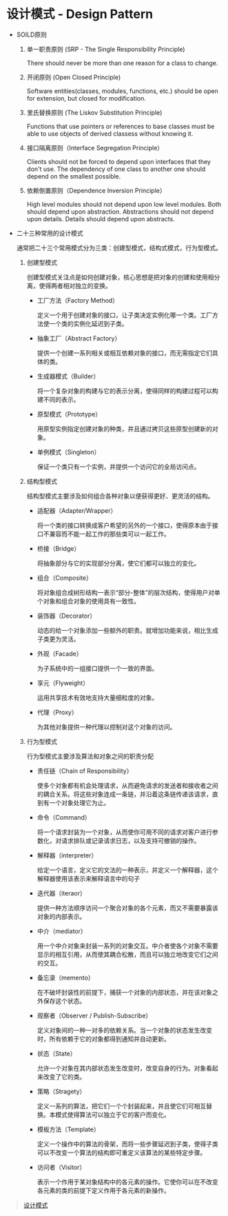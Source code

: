 # 设计模式 - Design Pattern

- SOILD原则
    
    1. 单一职责原则 (SRP - The Single Responsibility Principle)

        There should never be more than one reason for a class to change.    

    2. 开闭原则 (Open Closed Principle)

        Software entities(classes, modules, functions, etc.) should be open for extension, but closed for modification.

    3. 里氏替换原则 (The Liskov Substitution Principle)

        Functions that use pointers or references to base classes must be able to use objects of derived classess without knowing it.

    4. 接口隔离原则（Interface Segregation Principle）

        Clients should not be forced to depend upon interfaces that they don't use. The dependency of one class to another one should depend on the smallest possible.

    5. 依赖倒置原则（Dependence Inversion Principle）

        High level modules should not depend upon low level modules. Both should depend upon abstraction. Abstractions should not depend upon details. Details should depend upon abstracts.


- 二十三种常用的设计模式

    通常把二十三个常用模式分为三类：创建型模式，结构式模式，行为型模式。

    1. 创建型模式   

        创建型模式关注点是如何创建对象，核心思想是把对象的创建和使用相分离，使得两者相对独立的变换。

        - 工厂方法（Factory Method）

            定义一个用于创建对象的接口，让子类决定实例化哪一个类。工厂方法使一个类的实例化延迟到子类。

        - 抽象工厂（Abstract Factory）

            提供一个创建一系列相关或相互依赖对象的接口，而无需指定它们具体的类。

        - 生成器模式（Builder）

            将一个复杂对象的构建与它的表示分离，使得同样的构建过程可以构建不同的表示。

        - 原型模式（Prototype）

            用原型实例指定创建对象的种类，并且通过拷贝这些原型创建新的对象。

        - 单例模式（Singleton）

            保证一个类只有一个实例，并提供一个访问它的全局访问点。


    2. 结构型模式

        结构型模式主要涉及如何组合各种对象以便获得更好、更灵活的结构。

        - 适配器（Adapter/Wrapper）

            将一个类的接口转换成客户希望的另外的一个接口，使得原本由于接口不兼容而不能一起工作的那些类可以一起工作。

        - 桥接（Bridge）

            将抽象部分与它的实现部分分离，使它们都可以独立的变化。

        - 组合（Composite）

            将对象组合成树形结构一表示“部分-整体”的层次结构，使得用户对单个对象和组合对象的使用具有一致性。

        - 装饰器（Decorator）

            动态的给一个对象添加一些额外的职责。就增加功能来说，相比生成子类更为灵活。

        - 外观（Facade）

            为子系统中的一组接口提供一个一致的界面。

        - 享元（Flyweight）

            运用共享技术有效地支持大量细粒度的对象。

        - 代理（Proxy）

            为其他对象提供一种代理以控制对这个对象的访问。


    3. 行为型模式

        行为型模式主要涉及算法和对象之间的职责分配

        - 责任链（Chain of Responsibility）
            
            使多个对象都有机会处理请求，从而避免请求的发送者和接收者之间的耦合关系。将这些对象连成一条链，并沿着这条链传递该请求，直到有一个对象处理它为止。

        - 命令（Command）

            将一个请求封装为一个对象，从而使你可用不同的请求对客户进行参数化，对请求排队或记录请求日志，以及支持可撤销的操作。

        - 解释器（interpreter）

            给定一个语言，定义它的文法的一种表示，并定义一个解释器，这个解释器使用该表示来解释语言中的句子

        - 迭代器（iteraor）

            提供一种方法顺序访问一个聚合对象的各个元素，而又不需要暴露该对象的内部表示。

        - 中介（mediator）

            用一个中介对象来封装一系列的对象交互。中介者使各个对象不需要显示的相互引用，从而使其耦合松散，而且可以独立地改变它们之间的交互。

        - 备忘录（memento）

            在不破坏封装性的前提下，捕获一个对象的内部状态，并在该对象之外保存这个状态。

        - 观察者（Observer / Publish-Subscribe）

            定义对象间的一种一对多的依赖关系。当一个对象的状态发生改变时，所有依赖于它的对象都得到通知并自动更新。

        - 状态（State）

            允许一个对象在其内部状态发生改变时，改变自身的行为。对象看起来改变了它的类。

        - 策略（Stragety）

            定义一系列的算法，把它们一个个封装起来，并且使它们可相互替换。本模式使得算法可以独立于它的客户而变化。

        - 模板方法（Template）

            定义一个操作中的算法的骨架，而将一些步骤延迟到子类，使得子类可以不改变一个算法的结构即可重定义该算法的某些特定步骤。
        
        - 访问者（Visitor）

            表示一个作用于某对象结构中的各元素的操作。它使你可以在不改变各元素的类的前提下定义作用于各元素的新操作。


       



> [设计模式](https://www.liaoxuefeng.com/wiki/1252599548343744/1264742167474528)



